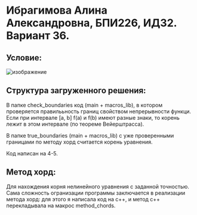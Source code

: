 # Ибрагимова Алина Александровна, БПИ226, ИДЗ2. Вариант 36.
## Условие:
![изображение](https://github.com/AlinaMalinafff/AVS/assets/150148650/7b98f44b-9415-4aa5-9f9b-578f43b87d0f)

## Структура загруженного решения:
В папке check_boundaries код (main + macros_lib), в котором проверяется правилььность границ свойством непрерывности функци. Если при интервале [a, b] f(a) и f(b) имеют разные знаки, то корень лежит в этом интервале (по теореме Вейерштрасса).

В папке true_boundaries (main + macros_lib) c уже проверенными границами по методу хорд считается корень уравнения.

Код написан на 4-5.

## Метод хорд:
Для нахождения корня нелинейного уравнения с заданной точностью. Сама сложность огранизации программы заключается в реализации метода хорд: для этого я написала код на с++, и метод с++ перекладывала на макрос method_chords.

